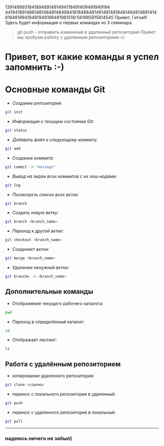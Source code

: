 1391499931841894891491494119491409491949194
4419418914881481484814848841818488481481481481848148481488141481848189418481948198491981518г581985915814545
Привет, Гитхаб! Здесь будет информация о первых командах из 3 семинара
> git push - отправить изменения в удаленный репозиторий 
Привет мы пробуем работу с удаленным репозиторием =)

# __Привет, вот какие команды я успел запомнить :-)__

# Основные команды Git

* *Создание репозитория:*
```sh
git init
```

* *Информация о текущем состоянии Git:*
```sh
git status
```

* *Добавить файл к следующему коммиту:*
```sh
git add
```
* *Создание коммита:*
```sh
git commit -m "message"
```
* *Вывод на экран всех коммитов с их хеш-кодами:*
```sh
git log
```

* *Посмотреть список всех веток:*
```sh
git branch
```

* *Создать новую ветку:*
```sh
git branch <branch_name>
```

* *Переход к другой ветке:*
```sh
git checkout <branch_name>
```

* *Соединяет ветки:*
```sh
git merge <branch_name>
```

* *Удаление ненужной ветки:*
```sh
git branche -d <branch_name>
```
## Дополнительные команды

* Отображение текущего рабочего каталога:
```sh
pwd
```

* Переход в определённый каталог:
```sh
cd
```

* Отображает листинг:
```sh
ls
```

## Работа с удалённым репозиторием

* копирование удаленного репозитория:
```sh
git clone <ссылка>
```

* перенос с локального репозитория в удаленный:
```sh
git push
```

* перенос с удаленного репозитория в локальный:
```sh
git pull
```
---------
 ### надеюсь ничего не забыл)